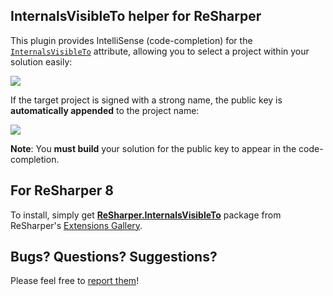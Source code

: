 ## InternalsVisibleTo helper for ReSharper ##

This plugin provides IntelliSense (code-completion) for the [`InternalsVisibleTo`](http://msdn.microsoft.com/en-us/library/system.runtime.compilerservices.internalsvisibletoattribute.aspx) attribute, allowing you to select a project within your solution easily:

![](http://i.imgur.com/xoy9Tu7.png)

If the target project is signed with a strong name, the public key is **automatically appended** to the project name:

![](http://i.imgur.com/cjDEZEZ.png)

**Note**: You **must build** your solution for the public key to appear in the code-completion.

For ReSharper 8
-
To install, simply get [**ReSharper.InternalsVisibleTo**](https://resharper-plugins.jetbrains.com/packages/ReSharper.InternalsVisibleTo/) package from ReSharper's [Extensions Gallery](http://resharper-plugins.jetbrains.com/).

## Bugs? Questions? Suggestions?

Please feel free to [report them](../../issues)!
